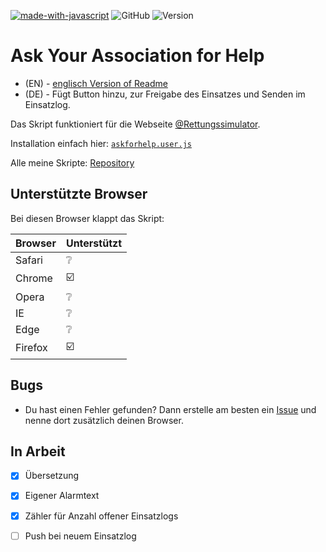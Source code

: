 [![made-with-javascript](https://img.shields.io/badge/Made%20with-JavaScript-1f425f.svg)](https://www.javascript.com) ![GitHub](https://img.shields.io/github/license/qucla/resi-askforhelp)   ![Version](https://img.shields.io/github/package-json/v/qucla/resi-askforhelp/dev?style=flat-square&label=Version)

# Ask Your Association for Help

- (EN) - [englisch Version of Readme](https://github.com/QuCla/resi-chat-askforhelp/blob/main/README_EN.md)
- (DE) - Fügt Button hinzu, zur Freigabe des Einsatzes und Senden im Einsatzlog.

Das Skript funktioniert für die Webseite [@Rettungssimulator](https://github.cim/Rettungssimulator).

Installation einfach hier: [`askforhelp.user.js`](https://github.com/QuCla/resi-chat-askforhelp/raw/main/resi-askforhelp.user.js)

Alle meine Skripte: [Repository](https://github.com/QuCla?tab=repositories)


## Unterstützte Browser

Bei diesen Browser klappt das Skript:


| Browser | Unterstützt                 |
| ------- | --------------------------- |
| Safari  | :grey_question:             |
| Chrome  | :ballot_box_with_check:     |
| Opera   | :grey_question:             |
| IE      | :grey_question:             |
| Edge    | :grey_question:             |
| Firefox | :ballot_box_with_check:     |



## Bugs

 - Du hast einen Fehler gefunden? Dann erstelle am besten ein [Issue](https://github.com/QuCla/resi-chat-askforhelp/issues/new/choose) und nenne dort zusätzlich deinen Browser.

## In Arbeit

- [x] Übersetzung
- [x] Eigener Alarmtext
- [x] Zähler für Anzahl offener Einsatzlogs
- [ ] Push bei neuem Einsatzlog

